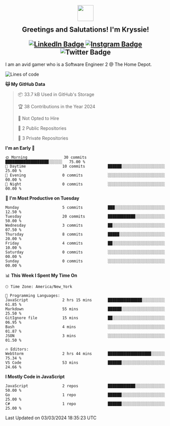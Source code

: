 <p align="center">
<img src="https://github.com/xkryssie/xkryssie/assets/16921259/5dd545a7-5d19-4a07-9791-e5bcda6fed06" width=50>
<h2 align="center" style="margin-top: 0px"> Greetings and Salutations! I'm Kryssie!
</p>
<div id="badges">
  <a href="https://www.linkedin.com/in/krystle-gascon-874166103/">
    <img src="https://img.shields.io/badge/LinkedIn-blue?style=for-the-badge&logo=linkedin&logoColor=white" alt="LinkedIn Badge"/>
  </a>
  <a href="https://www.instagram.com/xkryssie/">
    <img src="https://img.shields.io/badge/xkryssie-red?style=for-the-badge&logo=instagram&logoColor=white" alt="Instgram Badge"/>
  </a>
    <img src="https://img.shields.io/badge/xkryssie-5865F2?style=for-the-badge&logo=discord&logoColor=white" alt="Twitter Badge"/>
</div>
</h2>
I am an avid gamer who is a Software Engineer 2 @ The Home Depot. 


</p>

<!--START_SECTION:waka-->
![Lines of code](https://img.shields.io/badge/From%20Hello%20World%20I%27ve%20Written-53.2%20thousand%20lines%20of%20code-blue)

**🐱 My GitHub Data** 

> 📦 33.7 kB Used in GitHub's Storage 
 > 
> 🏆 38 Contributions in the Year 2024
 > 
> 🚫 Not Opted to Hire
 > 
> 📜 2 Public Repositories 
 > 
> 🔑 3 Private Repositories 
 > 
**I'm an Early 🐤** 

```text
🌞 Morning                30 commits          ███████████████████░░░░░░   75.00 % 
🌆 Daytime                10 commits          ██████░░░░░░░░░░░░░░░░░░░   25.00 % 
🌃 Evening                0 commits           ░░░░░░░░░░░░░░░░░░░░░░░░░   00.00 % 
🌙 Night                  0 commits           ░░░░░░░░░░░░░░░░░░░░░░░░░   00.00 % 
```
📅 **I'm Most Productive on Tuesday** 

```text
Monday                   5 commits           ███░░░░░░░░░░░░░░░░░░░░░░   12.50 % 
Tuesday                  20 commits          ████████████░░░░░░░░░░░░░   50.00 % 
Wednesday                3 commits           ██░░░░░░░░░░░░░░░░░░░░░░░   07.50 % 
Thursday                 8 commits           █████░░░░░░░░░░░░░░░░░░░░   20.00 % 
Friday                   4 commits           ██░░░░░░░░░░░░░░░░░░░░░░░   10.00 % 
Saturday                 0 commits           ░░░░░░░░░░░░░░░░░░░░░░░░░   00.00 % 
Sunday                   0 commits           ░░░░░░░░░░░░░░░░░░░░░░░░░   00.00 % 
```


📊 **This Week I Spent My Time On** 

```text
🕑︎ Time Zone: America/New_York

💬 Programming Languages: 
JavaScript               2 hrs 15 mins       ███████████████░░░░░░░░░░   61.85 % 
Markdown                 55 mins             ██████░░░░░░░░░░░░░░░░░░░   25.50 % 
GitIgnore file           15 mins             ██░░░░░░░░░░░░░░░░░░░░░░░   06.95 % 
Bash                     4 mins              ░░░░░░░░░░░░░░░░░░░░░░░░░   01.87 % 
JSON                     3 mins              ░░░░░░░░░░░░░░░░░░░░░░░░░   01.50 % 

🔥 Editors: 
WebStorm                 2 hrs 44 mins       ███████████████████░░░░░░   75.34 % 
VS Code                  53 mins             ██████░░░░░░░░░░░░░░░░░░░   24.66 % 
```

**I Mostly Code in JavaScript** 

```text
JavaScript               2 repos             ████████████░░░░░░░░░░░░░   50.00 % 
Go                       1 repo              ██████░░░░░░░░░░░░░░░░░░░   25.00 % 
C#                       1 repo              ██████░░░░░░░░░░░░░░░░░░░   25.00 % 
```




 Last Updated on 03/03/2024 18:35:23 UTC
<!--END_SECTION:waka-->
